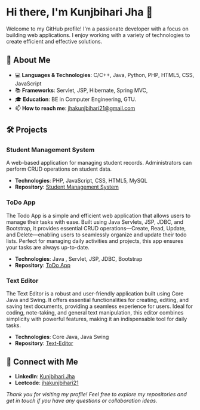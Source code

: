 # Hi there, I'm Kunjbihari Jha 👋

Welcome to my GitHub profile! I'm a passionate developer with a focus on building web applications. I enjoy working with a variety of technologies to create efficient and effective solutions.

## 🚀 About Me

- 💻 **Languages & Technologies**: C/C++, Java, Python, PHP, HTML5, CSS, JavaScript
- 📚 **Frameworks**: Servlet, JSP, Hibernate, Spring MVC, 
- 🎓 **Education**: BE in Computer Engineering, GTU.
- 📫 **How to reach me**: jhakunjbihari21@gmail.com

## 🛠️ Projects

### Student Management System
A web-based application for managing student records. Administrators can perform CRUD operations on student data.

- **Technologies**: PHP, JavaScript, CSS, HTML5, MySQL
- **Repository**: [Student Management System](https://github.com/jhakunjbihari21/Student-Management-System.git)

### ToDo App
The Todo App is a simple and efficient web application that allows users to manage their tasks with ease. Built using Java Servlets, JSP, JDBC, and Bootstrap, it provides essential CRUD operations—Create, Read, Update, and Delete—enabling users to seamlessly organize and update their todo lists. Perfect for managing daily activities and projects, this app ensures your tasks are always up-to-date.

- **Technologies**: Java , Servlet, JSP, JDBC, Bootstrap
- **Repository**: [ToDo App](https://github.com/jhakunjbihari21/ToDo-App.git)

### Text Editor
The Text Editor is a robust and user-friendly application built using Core Java and Swing. It offers essential functionalities for creating, editing, and saving text documents, providing a seamless experience for users. Ideal for coding, note-taking, and general text manipulation, this editor combines simplicity with powerful features, making it an indispensable tool for daily tasks.
- **Technologies**: Core Java, Java Swing
- **Repository**: [Text-Editor](https://github.com/jhakunjbihari21/Text-Editor.git)


## 🔗 Connect with Me

- **LinkedIn**: [Kunjbihari Jha](www.linkedin.com/in/kunjbiharijha)
- **Leetcode**: [jhakunjbihari21](https://leetcode.com/u/jhakunjbihari21/)



*Thank you for visiting my profile! Feel free to explore my repositories and get in touch if you have any questions or collaboration ideas.*
